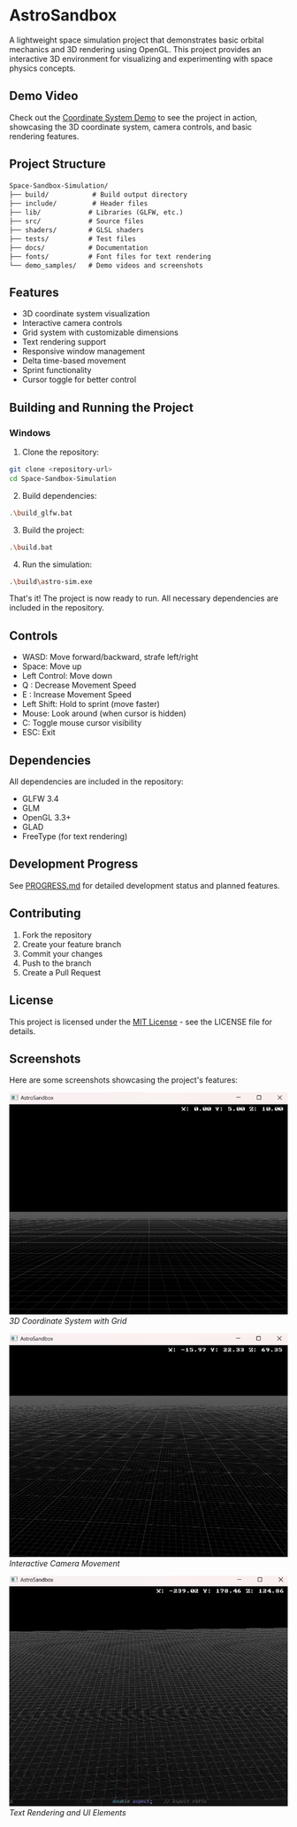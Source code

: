 # AstroSandbox

A lightweight space simulation project that demonstrates basic orbital mechanics and 3D rendering using OpenGL. This project provides an interactive 3D environment for visualizing and experimenting with space physics concepts.

## Demo Video

Check out the [Coordinate System Demo](demo_samples/Coordinate%20System%20Demo.mp4) to see the project in action, showcasing the 3D coordinate system, camera controls, and basic rendering features.

## Project Structure
```
Space-Sandbox-Simulation/
├── build/           # Build output directory
├── include/         # Header files
├── lib/            # Libraries (GLFW, etc.)
├── src/            # Source files
├── shaders/        # GLSL shaders
├── tests/          # Test files
├── docs/           # Documentation
├── fonts/          # Font files for text rendering
└── demo_samples/   # Demo videos and screenshots
```

## Features

- 3D coordinate system visualization
- Interactive camera controls
- Grid system with customizable dimensions
- Text rendering support
- Responsive window management
- Delta time-based movement
- Sprint functionality
- Cursor toggle for better control

## Building and Running the Project

### Windows

1. Clone the repository:
```bash
git clone <repository-url>
cd Space-Sandbox-Simulation
```

2. Build dependencies:
```bash
.\build_glfw.bat
```

3. Build the project:
```bash
.\build.bat
```

4. Run the simulation:
```bash
.\build\astro-sim.exe
```

That's it! The project is now ready to run. All necessary dependencies are included in the repository.

## Controls

- WASD: Move forward/backward, strafe left/right
- Space: Move up
- Left Control: Move down
- Q : Decrease Movement Speed
- E : Increase Movement Speed
- Left Shift: Hold to sprint (move faster)
- Mouse: Look around (when cursor is hidden)
- C: Toggle mouse cursor visibility
- ESC: Exit

## Dependencies

All dependencies are included in the repository:
- GLFW 3.4
- GLM
- OpenGL 3.3+
- GLAD
- FreeType (for text rendering)

## Development Progress

See [PROGRESS.md](PROGRESS.md) for detailed development status and planned features.

## Contributing

1. Fork the repository
2. Create your feature branch
3. Commit your changes
4. Push to the branch
5. Create a Pull Request

## License

This project is licensed under the [MIT License](LICENSE.txt) - see the LICENSE file for details.

## Screenshots

Here are some screenshots showcasing the project's features:

![3D Coordinate System View](demo_samples/Image_Sample-1.png)
*3D Coordinate System with Grid*

![Camera Movement Demo](demo_samples/Image_Sample-2.png)
*Interactive Camera Movement*

![Text Rendering Example](demo_samples/Image_Sample-3.png)
*Text Rendering and UI Elements* 